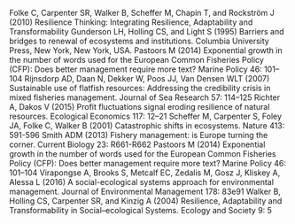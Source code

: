 Folke C, Carpenter SR, Walker B, Scheffer M, Chapin T, and Rockström J (2010) Resilience Thinking: Integrating Resilience, Adaptability and Transformability 
Gunderson LH, Holling CS, and Light S (1995) Barriers and bridges to renewal of ecosystems and institutions. Columbia University Press, New York, New York, USA. 
Pastoors M (2014) Exponential growth in the number of words used for the European Common Fisheries Policy (CFP): Does better management require more text? Marine Policy 46: 101–104 
Rijnsdorp AD, Daan N, Dekker W, Poos JJ, Van Densen WLT (2007) Sustainable use of flatfish resources: Addressing the credibility crisis in mixed fisheries management. Journal of Sea Research 57: 114–125
Richter A, Dakos V (2015) Profit fluctuations signal eroding resilience of natural resources. Ecological Economics 117: 12–21
Scheffer M, Carpenter S, Foley JA, Folke C, Walker B (2001) Catastrophic shifts in ecosystems. Nature  413: 591-596
Smith ADM (2013) Fishery management: is Europe turning the corner. Current Biology 23: R661-R662
Pastoors M (2014) Exponential growth in the number of words used for the European Common Fisheries Policy (CFP): Does better management require more text? Marine Policy 46: 101–104 
Virapongse A, Brooks S, Metcalf EC, Zedalis M, Gosz J, Kliskey A, Alessa L (2016) A social-ecological systems approach for environmental management. Journal of Environmental Management 178: 83e91
Walker B, Holling CS, Carpenter SR, and Kinzig A (2004) Resilience, Adaptability and Transformability in Social–ecological Systems. Ecology and Society 9: 5

